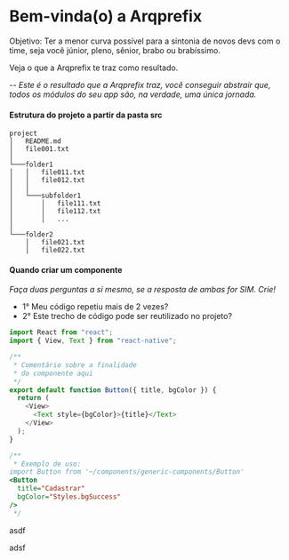 # Bem-vinda(o) a Arqprefix
Objetivo: Ter a menor curva possível para a sintonia de novos devs com o time, seja você júnior, pleno, sênior, brabo ou brabíssimo.

Veja o que a Arqprefix te traz como resultado.

-- _Este é o resultado que a Arqprefix traz, você conseguir abstrair que, todos os módulos do seu app são, na verdade, uma única jornada._

#### Estrutura do projeto a partir da pasta src


```
project
│   README.md
│   file001.txt    
│
└───folder1
│   │   file011.txt
│   │   file012.txt
│   │
│   └───subfolder1
│       │   file111.txt
│       │   file112.txt
│       │   ...
│   
└───folder2
    │   file021.txt
    │   file022.txt
```


#### Quando criar um componente
_Faça duas perguntas a si mesmo, se a resposta de ambas for SIM. Crie!_
* 1° Meu código repetiu mais de 2 vezes?
* 2° Este trecho de código pode ser reutilizado no projeto?


```javascript
import React from "react";
import { View, Text } from "react-native";

/**
 * Comentário sobre a finalidade
 * do componente aqui
 */
export default function Button({ title, bgColor }) {
  return (
    <View>
      <Text style={bgColor}>{title}</Text>
    </View>
  );
}

/**
 * Exemplo de uso:
import Button from '~/components/generic-components/Button'
<Button
  title="Cadastrar"
  bgColor="Styles.bgSuccess"
/>
 */

```


asdf


adsf




